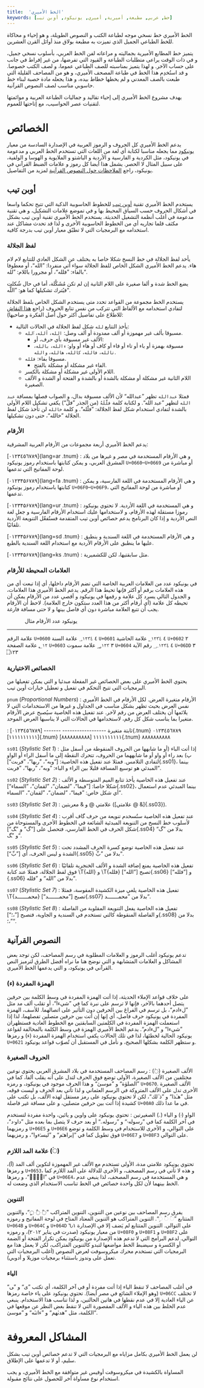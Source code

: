 ```yaml
---
title:  'الخط الأميري'
keywords: [خط, عربي, مطبعة, أميرية, أميري, يونيكود, أوبن تيب]
---
```


الخط الأميري خط نسخي موجه لطباعة الكتب و النصوص الطويلة، و هو إحياء و محاكاة
للخط الطباعي الجميل الذي تميزت به مطبعة بولاق منذ أوائل القرن العشرين.

يتميز خط المطابع الأميرية بجماليته و مراعاته لفن الخط العربي، بأسلوب نسخي جميل،
و في ذات الوقت يراعى متطلبات الطباعة و القيود التي تفرضها، من غير إفراط في جانب
على حساب الآخر. و لهذا يتميز بمناسبته للصف الطباعي عموما، و لصف الكتب خصوصا.
و قد استُخدِم هذا الخط في طباعة المصحف الأميري، و هو من المصاحف القليلة التي طبعت
بالصف المعدني و لم يخطها خطاط بيده، و هذا يجعله مادة خصبة لبناء خط حاسوبي مناسب
لصف النصوص القرآنية.

يهدف مشروع الخط الأميري إلى إحياء تقاليد و جماليات الطباعة العربية و موائمتها
لتقنيات عصر الحواسيب، مع إتاحتها للعموم.

# الخصائص

يدعم الخط الأميري كل الحروف و الرموز العربية في الإصدارة السادسة من معيار
[يونيكود] مما يجعله مناسبا لكتابة أي لغة من اللغات التي تستخدم الخط العربي
و مدعومة في يونيكود، مثل الكردية و الفارسية و الأردية و الباشتو و الملايوية
و الهوسا و الولفية، على سبيل المثال لا الحصر. يشمل هذا أيضا كل رموز و علامات
الضبط القرآني في يونيكود، راجع [الملاحظات حول النصوص
القرآنية](#النصوص-القرآنية) لمزيد من التفاصيل.

## أوبن تيب

يستخدم الخط الأميري تقنية [أوبن تيب] للخطوط الحاسوبية الذكية التي تتيح تحكما
واسعا في أشكال الحروف حسب السياق المحيط بها و في تموضع علامات التشكيل، و هي
تقنية مدعومة في أغلب أنظمة التشغيل الحديثة.  يستخدم الخط الأميري تقنية أوبن تيب
بشكل مكثف قلما تجاريه أي من الخطوط الحاسوبية الأخرى و لذا قد تحدث مشاكل عند
استخدامه مع البرمجيات التي لا تطبّق معيار أوبن تيب بدرجة كافية.

### لفظ الجلالة

يأخد لفظ الجلالة في خط النسخ شكلا خاصا به يختلف عن الشكل العادي للتتابع لام لام
هاء. يدعم الخط الأميري الشكل الخاص للفظ الجلالة سواء أتي منفردا: ”الله“، أو
معطوفا بالفاء: ”فلله“، أو مجرورا باللام: ”لله“.

يضع الخط شدة و ألفا صغيرة على اللام الثانية إن لم تكن مُشَكَّلة، أما في حال شُكلت
فيُترك تشكيلها كما هو: ”اللَّه“.

يستخدم الخط مجموعة من القواعد تحدد متى يستخدم الشكل الخاص بلفظ الجلالة لتفادي
استخدامه مع الألفاظ التي تتركب من نفس تتابع الحروف (راجع [هذا
النقاش](https://web.archive.org/web/20120724090018/graphics4arab.com/showthread.php?t=3975)
للاطلاع على تفاصيل أكثر حول أصل الفكرة و صاحبها):

* يأخذ التتابع `لله` شكل لفظ الجلالة في الحالات التالية:
    * مسبوقا بألف غير مهموزة أو ألف ممدودة أو ألف وصل: `الله`، `آلله`،
      `ٱلله`.
        * الألف غير مسبوقة بأي حرف، أو:
        * مسبوقة بهمزة أو باء أو تاء أو فاء أو كاف أو هاء أو واو:
         `ءالله`، `بالله`، `تالله`، `فالله`، `كالله`، `هالله`، `والله`.
    * مسبوقا بفاء: `فلله`.
        * الفاء غير مشكلة أو مشكلة بالفتح.
    * اللام الأولى غير مشكلة أو مشكلة بالكسر.
    * اللام الثانية غير مشكلة أو مشكلة بالشدة أو بالشدة و الفتحة أو الشدة
      و الألف الصغيرة.

فمثلا `عبدالله` تظهر ”عبدالله“ لأن الألف مسبوقة بدال، و الصواب فصلها بمسافة
`عبد الله` لتظهر ”عبد الله“. و لكتابة كلمة `فلَّلَهُ` (من الجذر ”فلّ“) يكفي تشكيل
اللام الأولى بالشدة لتفادي استخدام شكل لفظ الجلالة: ”فلّله“. و كلمة `خالله` لن
تأخذ شكل لفظ الجلالة ”خالله“، حتى دون تشكيلها.

### الأرقام

يدعم الخط الأميري أربعة مجموعات من الأرقام العربية المشرقية:

[٠١٢٣٤٥٦٧٨٩]{lang=ar .tnum}
:    و هي الأرقام المستخدمة في مصر و غيرها من بلاد المشرق العربي، و يمكن كتابتها
     باستخدام رموز يونيكود `U+0660`–`U+0669` أو مباشرة من لوحة المفاتيح التي
     تدعمها.

[۰۱۲۳۴۵۶۷۸۹]{lang=fa .tnum}
:    و هي الأرقام المستخدمة في اللغة الفارسية، و يمكن كتابتها باستخدام رموز
     يونيكود `U+06F0`–`U+06F9`، أو مباشرة من لوحة المفاتيح التي تدعمها.

[۰۱۲۳۴۵۶۷۸۹]{lang=ur .tnum}
:    و هي المستخدمة في اللغة الأردية. لا تحتوي يونيكود رموزا مستقلة لهذه
     الأرقام، و لاستخدامها عليك استخدام الأرقام الفارسية و جعل لغة النص الأردية
     و إذا كان البرنامج يدعم خصائص أوبن تيب المتقدمة فستُفعّل التنويعة الأردية
     تلقائيًا.

[۰۱۲۳۴۵۶۷۸۹]{lang=sd .tnum}
:    و هي الأرقام المستخدمة في اللغة السندية و ينطبق عليها ما ينطبق على الأرقام
     الأردية مع استخدام اللغة السندية بالطبع.

[۰۱۲۳۴۵۶۷۸۹]{lang=ks .tnum}
:    مثل سابقتيها، لكن للكشميرية.

### العلامات المحيطة للأرقام

في يونيكود عدد من العلامات العربية الخاصة التي تضم الأرقام داخلها، أي إذا تبعت
أي من هذه العلامات برقم أو أكثر فإنها تحيط هذا الرقم. يدعم الخط الأميري هذا
العلامات، و الجدول التالي يسرد كل علامة و رقمها في يونيكود و أقصي عدد من
الأرقام يمكن أن تحيطه كل علامة (أي أرقام أكثر من هذا العدد ستكون خارج العلامة).
لاحظ أن الأرقام يجب أن تتبع العلامة مباشرة دون أي فاصل بينها و لا حتى مسافة
فارغة.

               يونيكود    عدد الأرقام    مثال
------------  ---------  -------------  ------------
علامة الرقم    `U+0600`   ٤              ؀١٢٣٤
علامة السنة    `U+0601`   ٤              ؁١٢٣٤
علامة الحاشية  `U+0602`   ٢              ؂١٢
علامة الصفحة   `U+0603`   ٣              ؃١٢٣
علامة سموت     `U+0604`   ٤              ؄١٢٣٤
رقم الآية      `U+06DD`   ٣              ۝١٢٣

### الخصائص الاختيارية

يحتوي الخط الأميري على بعض الخصائص غير المفعلة مبدئيا و التي يمكن تفعيلها من
البرمجيات التي تتيح التحكم في تفعيل و تعطيل خيارات أوبن تيب.

`pnum` ‏(_Proportional Numbers_)
:    الأرقام متغيرة العرض. لكل الأرقام في الخط الأميري نفس العرض بحيث تظهر بشكل
     مناسب في الجداول و غيرها من الاستخدامات التي لا يلائمها أن يختلف العرض من رقم
     لآخر. عند تفعيل هذه الخاصية سيُصبح عرض الأرقام متغيرا بما يناسب شكل كل رقم،
     لاستخدامها في الحالات التي لا يناسبها العرض الموحد.

:      ثابتة                 متغيرة
      ------------------    -------
      [٠١٢٣٤٥٦٧٨٩]{.tnum}   ٠١٢٣٤٥٦٧٨٩
      [١١١١١١١١١١]{.tnum}   ١١١١١١١١١١
      [٨٨٨٨٨٨٨٨٨٨]{.tnum}   ٨٨٨٨٨٨٨٨٨٨

`ss01` ‏(_Stylistic Set 1_)
:    إذا أتت الباء (أو ما شابهها من الحروف المنقوطة من أسفل مثل پ) بعد راء أو
     واو أو ما شابههما من الحروف، تتحرك النقطة إلى ما أسفل الراء أو الواو
     لتفادي التلامس. فمثلا عند تفعيل هذه الخاصية: [”وبه“، ”ربها“،
     ”فربت“]{.ss01}، بينما المبدئي هو توسيع المسافة قليلا بين الراء و الباء:
     ”وبه“، ”ربها“، ”فربت“.

`ss02` ‏(_Stylistic Set 2_)
:    عند تفعيل هذه الخاصية يأخذ تتابع الميم المتوسطة و الألف شكلا
     خاصا: [”فيما“، ”لضمان“، ”لقمان“، ”السماء“]{.ss02}، بينما
     المبدئي عدم استعمال أي شكل خاص: ”فيما“، ”لضمان“، ”لقمان“، ”السماء“.

`ss03` ‏(_Stylistic Set 3_)
:    علامتي @ و & معربتين ([علامتي @ &]{.ss03}).

`ss04` ‏(_Stylistic Set 4_)
:    عند تفعيل هذه الخاصية ستُسخدم تنويعة من حرف گاف أقرب لأسلوب خط النسخ من
     التنويعة المبدئية الشائعة في الخطوط الأخرى والمستوحاة من شكل الحرف في الخط
     الفارسي، فتحصل على [”گ“ و ”‍گ“]{.ss04} بدلا من ”گ“ و ”‍گ“.

`ss05` ‏(_Stylistic Set 5_)
:    عند تفعيل هذه الخاصية توضع كسرة الحرف المشدد تحت الشدة و ليس الحرف، أي
     [”بِّ“]{.ss05} بدلا من ”بِّ“.

`ss06` ‏(_Stylistic Set 6_)
:    تفعيل هذه الخاصية يمنع إضافة الشدة و الألف الخنجرية تلقائيًا فوق لفظ
     الجلالة، فمثلا عند كتابة \T{الله} و \T{فلله} تصبح
     [”الله“]{.ss06} و [”فلله“]{.ss06} بدلا من ”الله“ و ”فلله“.

`ss07` ‏(_Stylistic Set 7_)
:    تفعيل هذه الخاصية يلغي ميزة الكشيدة المقوسة، فمثلا \T{محمـــــــد}
     تصبح [”محمـــــــد“]{.ss07} بدلا من ”محمـــــــد“.

`ss08` ‏(_Stylistic Set 8_)
:    تفعيل هذه الخاصية يفعل التنويعة المقلوبة من الفاصلة و الفاصلة المنقوطة
     كالتي تستخدم في السندية و الجاوية، فتصبح [”،؛“]{.ss08} بدلا من ”،؛“.

## النصوص القرآنية

تدعم يونيكود أغلب الرموز و العلامات المطلوبة في رسم المصاحف، لكن توجد بعض
المشاكل و العلامات المتشابهة و التي نوضح هنا ما نراه أفضل الطرق لترميز النص
القرآني في يونيكود، و التي يدعمها الخط الأميري.

### الهمزة المفردة (ء)
على خلاف قواعد الإملاء الحديثة، إذا أتت الهمزة المفردة في وسط الكلمة بين حرفين
يتصل أحدهما بالآخر، فإنها لا ترسم على نبرة كما في ”شيءا“، أو تقلب ألف مد مثل
”لءادم“، بل ترسم في الفراغ بين الحرفين دون التأثير على اتصالهما. للأسف، الهمزة
المفردة في يونيكود حرف فاصل، أي إنها إن أتت بين حرفين متصلين تفصلهما، لذا إذا
استعملت الهمزة المفردة في الكلمتين السابقتين مع الخطوط العادية فستظهران
”شي‌ء‌ا“ و ”ل‌ء‌ادم“. يدعم الخط الأميري الهمزة في وسط
الكلمة بالمخالفة لقواعد يونيكود الحالية لخطئها، لذا في تلك الحالات يكفي استخدام
الهمزة المفردة (ء) و رمزها `U+0621` و ستظهر الكلمة بشكلها الصحيح، و نأمل في
المستقبل أن تُصوّب قواعد يونيكود.


### الحروف الصغيرة
الألف الصغيرة (◌ٰ)
:     رسم المصاحف المستخدمة في بلاد المشرق العربي يحتوي نوعين مختلفين من
	الألف الصغيرة، الأولى توضع فوق الحرف لتدل على أنه يقلب ألفا، كما في
	”الصلوٰة“ و ”موسىٰ“ و هذا الحرف موجود في يونيكود، و رمزه `U+0670`. الألف
	الصغيرة الأخرى تدل على الألف المتروكة في الرسم العثماني و لذا تأتي بعد
	الحرف و ليست فوقه، مثل ”هـٰذا“ و ”ذ ٰلك“، لكن لا تحتوي يونيكود على رمز
	مستقل لهذه الألف، بل تكتب على كشيدة إذا أتت بين حرفين متصلين، و على
	مسافة غير فاصلة `U+00A0` في ما عدا ذلك.

الواو (ۥ) و الياء (ۦ) الصغيرتين
:     تحتوي يونيكود على واوين و يائين، واحدة مفردة لتستخدم في آخر الكلمة كما
	في ”رسولهۥ“ و ”رسولهۦ“ أو بعد حرف لا يتصل بما بعده مثل ”داوۥد“،
	و رمزيهما `U+06E5` و `U+06E6` على التوالي، و الأخرى للاستخدام في وسط
	الكلمة و توضع فوق تطويل كما في ”إبراهـۧم“ و ”لیسـࣳءوا“، و رمزيهما
	`U+06E7` و `U+08F3` على التوالي.

### علامة المد اللازم (◌ۤ)

تحتوي يونيكود علامتي مدة، الأولى تستخدم مع الألف غير المهموزة لتكوين ألف المد
(آ)، و رمزها `U+0653`، و هذه لا تأتي في رسم المصحف، و الأخرى للدلالة على المد
اللازم كما في ”الۤمۤ“، و رمزها `U+06E4`، و هي المستخدمة في رسم المصحف، لذا ينبغي
عدم الخط بينهما لأن لكل واحدة خصائص في الخط تناسب الاستخدام الذي وضعت له.

### التنوين

يفرق رسم المصاحف بين نوعين من التنوين، التنوين المتراكب ”◌ً ◌ٌ ◌ٍ“، والتنوين
المتتابع ”◌ࣰ ◌ࣱ ◌ࣲ“. التنوين المتراكب هو التنوين المعتاد المتاح في لوحة المفاتيح
و رموزه `U+064B` و `U+064C` و `U+064D` على التوالي. التنوين المتتابع لم يَضف إلا
في الإصدارة ٦٫١ من معيار يونيكود (صدرت في يناير ٢٠١٢)، و رموزه `U+08F0`
و `U+08F1` و `U+08F2` على التوالي. لدعم البرامج التي لا تدعم هذه الإصدارة من
يونيكود يمكن تكرار الفتحة أو الضمة أو الكسرة و سيضبط الخط مواضعها لتبدو
كالتنوين المتراكب، لكن لا يعمل هذا مع البرمجيات التي تستخدم محرك ميكروسوفت لعرض
النصوص (أغلب البرمجيات التي تعمل على وندوز باستثناء برمجيات موزيلا و أدوبي).

### الياء

في أغلب المصاحف لا تنقط الياء إذا أتت مفردة أو في آخر الكلمة، أي تكتب ”ی“
و ”‍ی“ (وهو الإملاء الشائع في مصر أيضا). تحتوي يونيكود على ياء خاصة رمزها
`U+06CC` لا تختلف عن الياء العادية إلا في عدم نقطها في هاتين الحالتين، و لذا
تناسب هذا الاستخدام. ينبغي عدم الخلط بين هذه الياء و الألف المقصورة التي لا
تنقط بغض النظر عن موقعها في الكلمة، مثل ”هدىٰهم“ و ”ءاتىٰه“ و ”موسىٰ“.

# المشاكل المعروفة

لن يعمل الخط الأميري بكامل مزاياه مع البرمجيات التي لا تدعم خصائص أوبن تيب بشكل
سليم، أو لا تدعمها على الإطلاق.

المساواة بالكشيدة في ميكروسوفت أوفيس غير متوافقة مع الخط الأميري، و يجب استخدام
نوع مساواة آخر للحصول على نتائج مقبولة.


[أوبن تيب]: http://ar.wikipedia.org/wiki/أوبن_تايب "صفحة ويكيبيديا عن أوبن تيب"
[يونيكود]: http://unicode.org/versions/Unicode6.0.0 "يونيكود 6.0"

